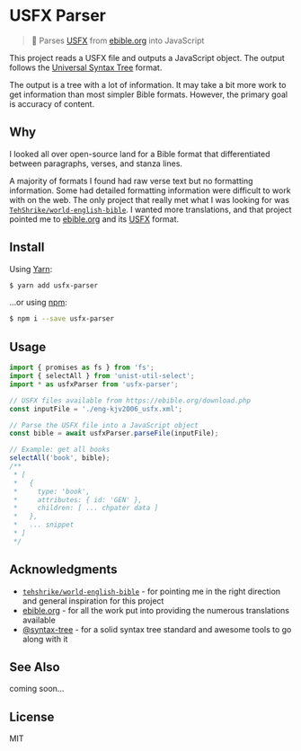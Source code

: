 # USFX Parser

> 🎄 Parses [USFX] from [ebible.org] into JavaScript

This project reads a USFX file and outputs a JavaScript object. The output
follows the [Universal Syntax Tree] format.

The output is a tree with a lot of information. It may take a bit more work to
get information than most simpler Bible formats. However, the primary goal is
accuracy of content.

## Why

I looked all over open-source land for a Bible format that differentiated
between paragraphs, verses, and stanza lines.

A majority of formats I found had raw verse text but no formatting information.
Some had detailed formatting information were difficult to work with on the web.
The only project that really met what I was looking for was
[`TehShrike/world-english-bible`]. I wanted more translations, and that project
pointed me to [ebible.org] and its [USFX] format.

## Install

Using [Yarn]:

```bash
$ yarn add usfx-parser
```

…or using [npm]:

```bash
$ npm i --save usfx-parser
```

## Usage

```js
import { promises as fs } from 'fs';
import { selectAll } from 'unist-util-select';
import * as usfxParser from 'usfx-parser';

// USFX files available from https://ebible.org/download.php
const inputFile = './eng-kjv2006_usfx.xml';

// Parse the USFX file into a JavaScript object
const bible = await usfxParser.parseFile(inputFile);

// Example: get all books
selectAll('book', bible);
/**
 * [
 *   {
 *     type: 'book',
 *     attributes: { id: 'GEN' },
 *     children: [ ... chpater data ]
 *   },
 *   ... snippet
 * ]
 */
```

## Acknowledgments

- [`tehshrike/world-english-bible`] - for pointing me in the right direction and
  general inspiration for this project
- [ebible.org] - for all the work put into providing the numerous translations
  available
- [@syntax-tree] - for a solid syntax tree standard and awesome tools to go
  along with it

## See Also

coming soon…

## License

MIT

[ebible.org]: https://ebible.org/
[npm]: https://www.npmjs.com/
[`tehshrike/world-english-bible`]: https://github.com/TehShrike/world-english-bible
[universal syntax tree]: https://github.com/syntax-tree/unist
[@syntax-tree]: https://github.com/syntax-tree
[usfx]: https://ebible.org/usfx/
[yarn]: https://yarnpkg.com/
